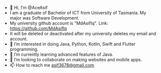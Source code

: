 - 👋 Hi, I’m @AceAsif
- I am a graduate of Bachelor of ICT from University of Tasmania. My major was Software Development.
- My university github account is "MdAsifIq". Link: https://github.com/MdAsifIq
- It will be deleted or deactivated after my university deletes my email and account.
- 👀 I’m interested in doing Java, Python, Kotlin, Swift and Flutter programming.
- 🌱 I’m currently learning advanced features of Java.
- 💞️ I’m looking to collaborate on making websites and mobile apps.
- 📫 How to reach me asif3678@gmail.com

<!---
AceAsif/AceAsif is a ✨ special ✨ repository because its `README.md` (this file) appears on your GitHub profile.
You can click the Preview link to take a look at your changes.
--->
